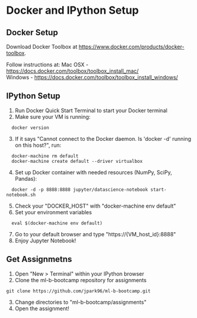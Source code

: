 # Docker and IPython Setup

## Docker Setup
Download Docker Toolbox at https://www.docker.com/products/docker-toolbox.

Follow instructions at:
Mac OSX - https://docs.docker.com/toolbox/toolbox_install_mac/ <br />
Windows - https://docs.docker.com/toolbox/toolbox_install_windows/

## IPython Setup
1. Run Docker Quick Start Terminal to start your Docker terminal
2. Make sure your VM is running:

```
  docker version
```

3. If it says "Cannot connect to the Docker daemon. Is 'docker -d' running on this host?", run:

```
  docker-machine rm default
  docker-machine create default --driver virtualbox
```

4. Set up Docker container with needed resources (NumPy, SciPy, Pandas):

```
  docker -d -p 8888:8888 jupyter/datascience-notebook start-notebook.sh
```

5. Check your "DOCKER_HOST"  with "docker-machine env default"
6. Set your environment variables 

```
  eval $(docker-machine env default)
```

7. Go to your default browser and type "https://{VM_host_id}:8888"
8. Enjoy Jupyter Notebook!

## Get Assignmetns 
1. Open "New > Terminal" within your IPython browser
2. Clone the ml-b-bootcamp repository for assignments

```
git clone https://github.com/jpark96/ml-b-bootcamp.git
```

3. Change directories to "ml-b-bootcamp/assignments"
4. Open the assignment!

